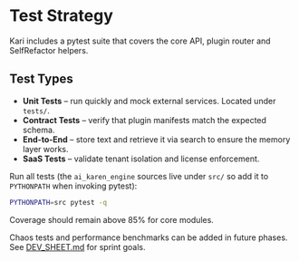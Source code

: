 # Test Strategy

Kari includes a pytest suite that covers the core API, plugin router and SelfRefactor helpers.

## Test Types

- **Unit Tests** – run quickly and mock external services. Located under `tests/`.
- **Contract Tests** – verify that plugin manifests match the expected schema.
- **End-to-End** – store text and retrieve it via search to ensure the memory layer works.
- **SaaS Tests** – validate tenant isolation and license enforcement.

Run all tests (the `ai_karen_engine` sources live under `src/` so add it to
`PYTHONPATH` when invoking pytest):

```bash
PYTHONPATH=src pytest -q
```

Coverage should remain above 85% for core modules.

Chaos tests and performance benchmarks can be added in future phases. See [DEV_SHEET.md](../DEV_SHEET.md) for sprint goals.
